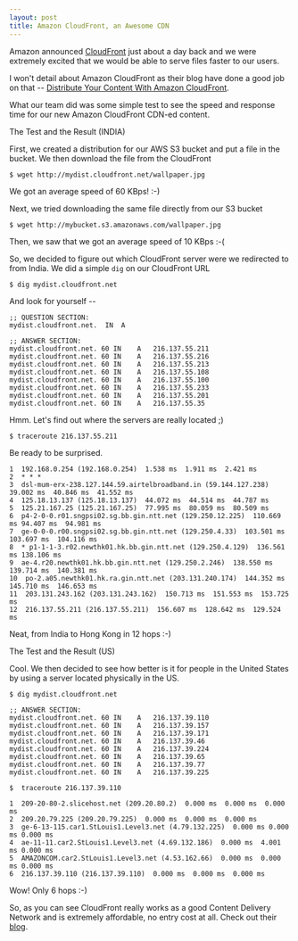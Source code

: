 ```yaml
---
layout: post
title: Amazon CloudFront, an Awesome CDN
---
```


Amazon announced <a href="http://aws.amazon.com/cloudfront/">CloudFront</a> just about a day back and we were extremely excited that we would be able to serve files faster to our users.

I won't detail about Amazon CloudFront as their blog have done a good job on that -- <a href="http://aws.typepad.com/aws/2008/11/distribute-your-content-with-amazon-cloudfront.html">Distribute Your Content With Amazon CloudFront</a>.

What our team did was some simple test to see the speed and response time for our new Amazon CloudFront CDN-ed content.

The Test and the Result (INDIA)

First, we created a distribution for our AWS S3 bucket and put a file in the bucket. We then download the file from the CloudFront

`$ wget http://mydist.cloudfront.net/wallpaper.jpg`

We got an average speed of 60 KBps! :-)

Next, we tried downloading the same file directly from our S3 bucket

`$ wget http://mybucket.s3.amazonaws.com/wallpaper.jpg`

Then, we saw that we got an average speed of 10 KBps :-(

So, we decided to figure out which CloudFront server were we redirected to from India. We did a simple `dig` on our CloudFront URL

`$ dig mydist.cloudfront.net`

And look for yourself --

```shell
;; QUESTION SECTION:
mydist.cloudfront.net.	IN	A

;; ANSWER SECTION:
mydist.cloudfront.net. 60 IN	A	216.137.55.211
mydist.cloudfront.net. 60 IN	A	216.137.55.216
mydist.cloudfront.net. 60 IN	A	216.137.55.213
mydist.cloudfront.net. 60 IN	A	216.137.55.108
mydist.cloudfront.net. 60 IN	A	216.137.55.100
mydist.cloudfront.net. 60 IN	A	216.137.55.233
mydist.cloudfront.net. 60 IN	A	216.137.55.201
mydist.cloudfront.net. 60 IN	A	216.137.55.35
```

Hmm. Let's find out where the servers are really located ;)

`$ traceroute 216.137.55.211`

Be ready to be surprised.

```shell
1  192.168.0.254 (192.168.0.254)  1.538 ms  1.911 ms  2.421 ms
2  * * *
3  dsl-mum-erx-238.127.144.59.airtelbroadband.in (59.144.127.238)  39.002 ms  40.846 ms  41.552 ms
4  125.18.13.137 (125.18.13.137)  44.072 ms  44.514 ms  44.787 ms
5  125.21.167.25 (125.21.167.25)  77.995 ms  80.059 ms  80.509 ms
6  p4-2-0-0.r01.sngpsi02.sg.bb.gin.ntt.net (129.250.12.225)  110.669 ms 94.407 ms  94.981 ms
7  ge-0-0-0.r00.sngpsi02.sg.bb.gin.ntt.net (129.250.4.33)  103.501 ms 103.697 ms  104.116 ms
8  * p1-1-1-3.r02.newthk01.hk.bb.gin.ntt.net (129.250.4.129)  136.561 ms 138.106 ms
9  ae-4.r20.newthk01.hk.bb.gin.ntt.net (129.250.2.246)  138.550 ms 139.714 ms  140.381 ms
10  po-2.a05.newthk01.hk.ra.gin.ntt.net (203.131.240.174)  144.352 ms 145.710 ms  146.653 ms
11  203.131.243.162 (203.131.243.162)  150.713 ms  151.553 ms  153.725 ms
12  216.137.55.211 (216.137.55.211)  156.607 ms  128.642 ms  129.524 ms
```

Neat, from India to Hong Kong in 12 hops :-)

The Test and the Result (US)

Cool. We then decided to see how better is it for people in the United States by using a server located physically in the US.

`$ dig mydist.cloudfront.net`

```shell
;; ANSWER SECTION:
mydist.cloudfront.net. 60 IN	A	216.137.39.110
mydist.cloudfront.net. 60 IN	A	216.137.39.157
mydist.cloudfront.net. 60 IN	A	216.137.39.171
mydist.cloudfront.net. 60 IN	A	216.137.39.46
mydist.cloudfront.net. 60 IN	A	216.137.39.224
mydist.cloudfront.net. 60 IN	A	216.137.39.65
mydist.cloudfront.net. 60 IN	A	216.137.39.77
mydist.cloudfront.net. 60 IN	A	216.137.39.225
```

`$  traceroute 216.137.39.110`

```shell
1  209-20-80-2.slicehost.net (209.20.80.2)  0.000 ms  0.000 ms  0.000 ms
2  209.20.79.225 (209.20.79.225)  0.000 ms  0.000 ms  0.000 ms
3  ge-6-13-115.car1.StLouis1.Level3.net (4.79.132.225)  0.000 ms 0.000 ms 0.000 ms
4  ae-11-11.car2.StLouis1.Level3.net (4.69.132.186)  0.000 ms  4.001 ms 0.000 ms
5  AMAZONCOM.car2.StLouis1.Level3.net (4.53.162.66)  0.000 ms  0.000 ms 0.000 ms
6  216.137.39.110 (216.137.39.110)  0.000 ms  0.000 ms  0.000 ms
```

Wow! Only 6 hops :-)

So, as you can see CloudFront really works as a good Content Delivery Network and is extremely affordable, no entry cost at all. Check out their <a href="http://aws.typepad.com/">blog</a>.
